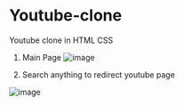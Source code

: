 # Youtube-clone
Youtube clone in HTML CSS

1) Main Page
![image](https://github.com/RohanSakpal/Youtube-clone/assets/61617566/311c4833-af7a-4109-9725-75263bc8dc85)


2) Search anything to redirect youtube page

![image](https://github.com/RohanSakpal/Youtube-clone/assets/61617566/1e92a98e-29a2-431e-9061-a5dab757ed81)

